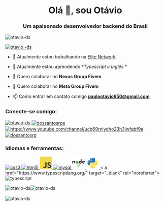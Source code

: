 <h1 align="center">Olá 👋, sou Otávio</h1>
<h3 align="center">Um apaixonado desenvolvedor backend do Brasil</h3>

<p align="left"> <img src=" https://komarev.com/ghpvc/?username=otavio-ds&label=Profile%20views&color=0e75b6&style=flat" alt="otavio-ds" /> </p>

<p align="left"> <a href= "https://github.com/ryo-ma/github-profile-trophy"><img src="https://github-profile-trophy.vercel.app/?username=otavio-ds" alt="otavio -ds" /></a> </p>

- 🔭 Atualmente estou trabalhando na [Elite Network](https://discord.gg/elitenetwork)

- 🌱 Atualmente estou aprendendo **Typescript e Inglês* *

- 👯 Quero colaborar no **Nexus Group Fivem**

- 👯 Quero colaborar no **Meta Group Fivem**

- 📫 Como entrar em contato comigo **paulootavio850@gmail.com**

<h3 align="left">Conecte-se comigo:</h3>
<p align="left">
<a href="https://dev.to/otavio-ds" target="blank"><img align=" centro" src="https://raw.githubusercontent.com/rahuldkjain/github-profile-readme-generator/master/src/images/icons/Social/devto.svg" alt="otavio-ds" height="30 " width="40" /></a>
<a href="https://instagram.com/dossantosrpe" target="blank"><img align="center" src="https://raw.githubusercontent .com/rahuldkjain/github-profile-readme-generator/master/src/images/icons/Social/instagram.svg" alt="dossantosrpe" height="30" width="40" /></a>
<a href="https://www.youtube.com/c/https://www.youtube.com/channel/ucb69rnlydho23h3iwfqbf9a" target="blank"><img align="center" src="https://raw .githubusercontent.com/rahuldkjain/github-profile-readme-generator/master/src/images/icons/Social/youtube.svg" alt="https://www.youtube.com/channel/ucb69rnlydho23h3iwfqbf9a" height="30 " width="40" /></a>
<a href="https://discord.gg/dossantosrp" target="blank"><img align="center" src="https://raw.githubusercontent .com/rahuldkjain/github-profile-readme-generator/master/src/images/icons/Social/discord.svg" alt="dossantosrp" height="30" width="40" /></a>
</ p>

<h3 align="left">Idiomas e ferramentas:</h3>
<p align="left"> <a href="https://www.w3schools.com/css/" target="_blank" rel="noreferrer"> <img src="https://raw.githubusercontent. com/devicons/devicon/master/icons/css3/css3-original-wordmark.svg" alt="css3" width="40" height="40"/> </a> <a href="https:// www.w3.org/html/" target="_blank" rel="noreferrer"> <img src="https://raw.githubusercontent.com/devicons/devicon/master/icons/html5/html5-original-wordmark .svg" alt="html5" width="40" height="40"/> </a> <a href="https://developer.mozilla.org/en-US/docs/Web/JavaScript" alvo ="_blank" rel="noreferrer"> <img src="https://raw.githubusercontent.com/devicons/devicon/master/icons/javascript/javascript-original.svg" alt="javascript" width="40 " height="40"/> </a> <a href="https://www.mysql.com/" target="_blank" rel="noreferrer"> <img src="https://raw. githubusercontent.com/devicons/devicon/master/icons/mysql/mysql-original-wordmark.svg" alt="mysql" width="40" height="40"/> </a> <a href="https: //nodejs.org" target="_blank" rel="noreferrer"> <img src="https://raw.githubusercontent.com/devicons/devicon/master/icons/nodejs/nodejs-original-wordmark.svg" alt="nodejs" width="40" height="40"/> </a> <a href="https://www.python.org" target="_blank" rel="noreferrer"> <img src ="https://raw.githubusercontent.com/devicons/devicon/master/icons/python/python-original.svg" alt="python" width="40" height="40"/> </a> < a href="https://www.typescriptlang.org/" target="_blank" rel="noreferrer"> <img src="https://raw.githubusercontent.com/devicons/devicon/master/icons/typescript /typescript-original.svg" alt="typescript" width="40" height="40"/> </a> </p>

<p><img align="left" src="https://github -readme-stats.vercel.app/api/top-langs?username=otavio-ds&show_icons=true&locale=en&layout=compact" alt="otavio-ds" /></p>

<p> <img align=" centro" src="https://github-readme-stats.vercel.app/api?username=otavio-ds&show_icons=true&locale=en" alt="otavio-ds" /></p>

<p><img align="center" src="https://github-readme-streak- stats.herokuapp.com/?user=otavio-ds&" alt="otavio-ds" /></p>
